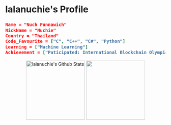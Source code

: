 <h1> lalanuchie's Profile </h1>


 <h3>
  
 ```json
Name = "Nuch Punnawich"
NickName = "Nuchie"
Country = "Thailand"
Code_Favourite = ["C", "C++", "C#", "Python"]
Learning = ["Machine Learning"]
Achievement = ["Paticipated: International Blockchain Olympic 2020"]
 ```
  
 </h3>
 
<p align = "center">
 
 <img align = "center" height="185" src="https://github-readme-stats.vercel.app/api?username=komert-mario&theme=algolia&include_all_commits=true&count_private=true&show_icons=true&size_weight=0&count_weight=1" alt="lalanuchie's Github Stats">
 <img align = "center" height="185" src="https://github-readme-stats.vercel.app/api/top-langs/?username=komert-mario&theme=algolia&include_all_commits=true&count_private=true&show_icons=true&langs_count=5&size_weight=0&count_weight=1"/> <br/>
</p>
